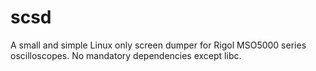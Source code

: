 # scsd
A small and simple Linux only screen dumper for Rigol MSO5000 series oscilloscopes. No mandatory dependencies except libc.
